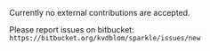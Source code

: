Currently no external contributions are accepted.

Please report issues on bitbucket: `https://bitbucket.org/kvdblom/sparkle/issues/new`
